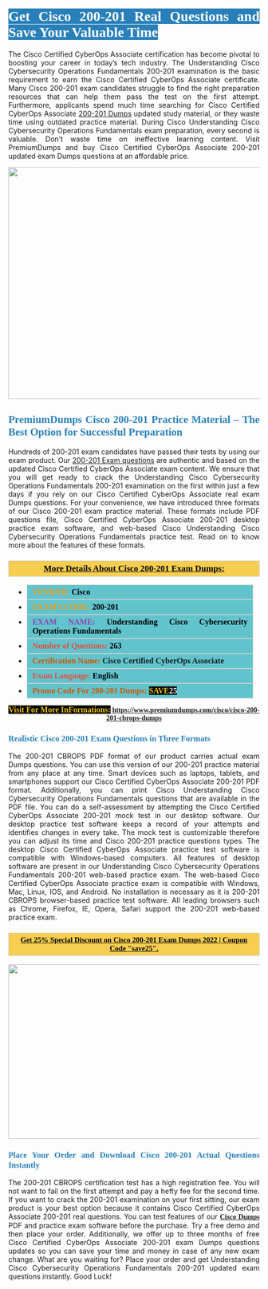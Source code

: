<h1 style="text-align: justify;"><span style="color:#ffffff;"><span style="font-family:Georgia,serif;"><strong><span style="background-color:#2980b9;">Get Cisco 200-201 Real Questions and Save Your Valuable Time</span></strong></span></span></h1>

<p style="text-align: justify;">The Cisco Certified CyberOps Associate certification has become pivotal to boosting your career in today’s tech industry. The Understanding Cisco Cybersecurity Operations Fundamentals 200-201 examination is the basic requirement to earn the Cisco Certified CyberOps Associate certificate. Many Cisco 200-201 exam candidates struggle to find the right preparation resources that can help them pass the test on the first attempt. Furthermore, applicants spend much time searching for Cisco Certified CyberOps Associate <a href="https://www.premiumdumps.com/cisco/cisco-200-201-cbrops-dumps">200-201 Dumps</a> updated study material, or they waste time using outdated practice material. During Cisco Understanding Cisco Cybersecurity Operations Fundamentals exam preparation, every second is valuable. Don’t waste time on ineffective learning content. Visit PremiumDumps and buy Cisco Certified CyberOps Associate 200-201 updated exam Dumps questions at an affordable price.</p>

<p style="text-align: center;"><a href="https://www.premiumdumps.com/cisco/cisco-200-201-cbrops-dumps"><img alt="" src="https://i.imgur.com/KJGzbJ2.jpeg" style="width: 700px; height: 465px;" /></a></p>

<h2 style="text-align: justify;"><span style="color:#2980b9;"><span style="font-family:Georgia,serif;"><strong>PremiumDumps Cisco 200-201 Practice Material – The Best Option for Successful Preparation</strong></span></span></h2>

<p style="text-align: justify;">Hundreds of 200-201 exam candidates have passed their tests by using our exam product. Our <a href="https://www.premiumdumps.com/cisco/cisco-200-201-cbrops-dumps">200-201 Exam questions</a> are authentic and based on the updated Cisco Certified CyberOps Associate exam content. We ensure that you will get ready to crack the Understanding Cisco Cybersecurity Operations Fundamentals 200-201 examination on the first within just a few days if you rely on our Cisco Certified CyberOps Associate real exam Dumps questions. For your convenience, we have introduced three formats of our Cisco 200-201 exam practice material. These formats include PDF questions file, Cisco Certified CyberOps Associate 200-201 desktop practice exam software, and web-based Cisco Understanding Cisco Cybersecurity Operations Fundamentals practice test. Read on to know more about the features of these formats.</p>

<h3 style="background: #f7ce50; border: 1px solid rgb(204, 204, 204); padding: 5px 10px; text-align: center;"><span style="font-family:Georgia,serif;"><u><u><span style="color:#000000;"><span style="font-size:11pt"><span style="line-height:normal"><b><span style="font-size:13.0pt"><span cambria="">More Details About Cisco 200-201 Exam Dumps:</span></span></b></span></span></span></u></u></span></h3>

<ul>
	<li style="margin:0cm 10pt">
	<div style="background:#61c4cd; border: 1px solid rgb(204, 204, 204); padding: 5px 10px; text-align: justify;"><span style="font-family:Georgia,serif;"><span style="font-size:11pt"><span style="line-height:normal"><b><span style="font-size:12.0pt"><span new="" roman="" times=""><span style="color:#f39c12;">VENDOR:</span> <span style="color:#000000;">Cisco</span></span></span></b></span></span></span></div>
	</li>
	<li style="margin:0cm 10pt">
	<div style="background: #61c4cd; border: 1px solid rgb(204, 204, 204); padding: 5px 10px; text-align: justify;"><span style="font-family:Georgia,serif;"><span style="font-size:11pt"><span style="line-height:normal"><b><span style="font-size:12.0pt"><span new="" roman="" times=""><span style="color:#f39c12;">EXAM CCODE:</span> <span style="color:#000000;">200-201</span></span></span></b></span></span></span></div>
	</li>
	<li style="margin:0cm 10pt">
	<div style="background: #61c4cd; border: 1px solid rgb(204, 204, 204); padding: 5px 10px; text-align: justify;"><span style="font-family:Georgia,serif;"><span style="font-size:11pt"><span style="line-height:normal"><b><span style="font-size:12.0pt"><span new="" roman="" times=""><span style="color:#8e44ad;">EXAM NAME:</span> <span style="color:#000000;">Understanding Cisco Cybersecurity Operations Fundamentals</span></span></span></b></span></span></span></div>
	</li>
	<li style="margin:0cm 10pt">
	<div style="background: #61c4cd; border: 1px solid rgb(204, 204, 204); padding: 5px 10px;"><span style="font-family:Georgia,serif;"><span style="font-size:11pt"><span style="line-height:normal"><b><span style="font-size:12.0pt"><span new="" roman="" times=""><span style="color:#e74c3c;">Number of Questions:</span><span style="color:#000000;"><span style="color:#f1c40f;"> </span>263</span></span></span></b></span></span></span></div>
	</li>
	<li style="margin:0cm 10pt">
	<div style="background: #61c4cd; border: 1px solid rgb(204, 204, 204); padding: 5px 10px; text-align: justify;"><span style="font-family:Georgia,serif;"><span style="font-size:11pt"><span style="line-height:normal"><b><span style="font-size:12.0pt"><span new="" roman="" times=""><span style="color:#d35400;">Certification Name:</span> Cisco Certified CyberOps Associate</span></span></b></span></span></span></div>
	</li>
	<li style="margin:0cm 10pt">
	<div style="background: #61c4cd; border: 1px solid rgb(204, 204, 204); padding: 5px 10px; text-align: justify;"><span style="font-family:Georgia,serif;"><span style="font-size:11pt"><span style="line-height:normal"><b><span style="font-size:12.0pt"><span new="" roman="" times=""><span style="color:#e74c3c;">Exam Language:</span> <span style="color:#000000;">English</span></span></span></b></span></span></span></div>
	</li>
	<li style="margin:0cm 10pt">
	<div style="background: #61c4cd; border: 1px solid rgb(204, 204, 204); padding: 5px 10px;"><span style="font-family:Georgia,serif;"><span style="font-size:11pt"><span style="line-height:normal"><b><span style="font-size:12.0pt"><span new="" roman="" times=""><span style="color:#d35400;">Promo Code For 200-201 Dumps:</span><span style="color:#f1c40f;"> <span style="background-color:#000000;">SAVE</span></span><span style="color:#ffffff;"><span style="background-color:#000000;">25</span></span></span></span></b></span></span></span></div>
	</li>
</ul>

<p style="text-align: center;"><span style="font-family:Georgia,serif;"><strong><span style="font-size:16px;"><span style="color:#f1c40f;"><span style="background-color:#000000;">Visit For More InFormations:</span></span></span> <a href="https://www.premiumdumps.com/cisco/cisco-200-201-cbrops-dumps">https://www.premiumdumps.com/cisco/cisco-200-201-cbrops-dumps</a></strong></span></p>

<h3 style="text-align: justify;"><span style="color:#2980b9;"><span style="font-family:Georgia,serif;"><strong><strong><strong>Realistic Cisco 200-201 Exam Questions in Three Formats</strong></strong></strong></span></span></h3>

<p style="text-align: justify;">The 200-201 CBROPS PDF format of our product carries actual exam Dumps questions. You can use this version of our 200-201 practice material from any place at any time. Smart devices such as laptops, tablets, and smartphones support our Cisco Certified CyberOps Associate 200-201 PDF format. Additionally, you can print Cisco Understanding Cisco Cybersecurity Operations Fundamentals questions that are available in the PDF file. You can do a self-assessment by attempting the Cisco Certified CyberOps Associate 200-201 mock test in our desktop software. Our desktop practice test software keeps a record of your attempts and identifies changes in every take. The mock test is customizable therefore you can adjust its time and Cisco 200-201 practice questions types. The desktop Cisco Certified CyberOps Associate practice test software is compatible with Windows-based computers. All features of desktop software are present in our Understanding Cisco Cybersecurity Operations Fundamentals 200-201 web-based practice exam. The web-based Cisco Certified CyberOps Associate practice exam is compatible with Windows, Mac, Linux, IOS, and Android. No installation is necessary as it is 200-201 CBROPS browser-based practice test software. All leading browsers such as Chrome, Firefox, IE, Opera, Safari support the 200-201 web-based practice exam.</p>

<h3 style="background: rgb(247, 206, 80); border: 1px solid rgb(204, 204, 204); padding: 5px 10px; text-align: center;"><span style="font-family:Georgia,serif;"><u><span style="color:#000000;"><span style="font-size:11pt;"><span style="line-height:normal;"><b><span cambria="">Get 25% Special Discount on Cisco 200-201 Exam Dumps 2022 | Coupon Code "save25".</span></b></span></span></span></u></span></h3>

<p style="text-align: center;"><strong><strong><a href="https://www.premiumdumps.com/cisco/cisco-200-201-cbrops-dumps"><img alt="" src="https://i.imgur.com/F18GQwv.jpeg" style="width: 700px; height: 350px;" /></a></strong></strong></p>

<h3 style="text-align: justify;"><strong><span style="color:#2980b9;"><span style="font-family:Georgia,serif;"><strong><strong><strong>Place Your Order and Download Cisco 200-201 Actual Questions Instantly</strong></strong></strong></span></span></strong></h3>

<p style="text-align: justify;">The 200-201 CBROPS certification test has a high registration fee. You will not want to fail on the first attempt and pay a hefty fee for the second time. If you want to crack the 200-201 examination on your first sitting, our exam product is your best option because it contains Cisco Certified CyberOps Associate 200-201 real questions. You can test features of our <span style="font-family:Georgia,serif;"><strong><a href="https://www.premiumdumps.com/cisco-exam-dumps">Cisco Dumps</a></strong></span> PDF and practice exam software before the purchase. Try a free demo and then place your order. Additionally, we offer up to three months of free Cisco Certified CyberOps Associate 200-201 exam Dumps questions updates so you can save your time and money in case of any new exam change. What are you waiting for? Place your order and get Understanding Cisco Cybersecurity Operations Fundamentals 200-201 updated exam questions instantly. Good Luck!</p>
